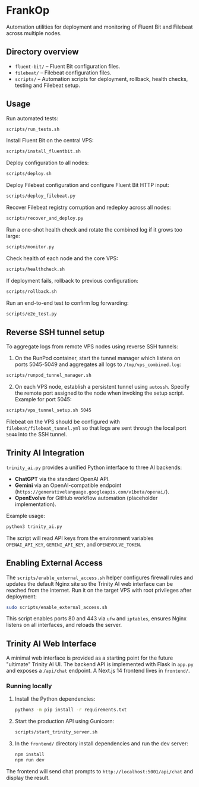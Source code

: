 # FrankOp

Automation utilities for deployment and monitoring of Fluent Bit and Filebeat across multiple nodes.

## Directory overview
- `fluent-bit/` – Fluent Bit configuration files.
- `filebeat/` – Filebeat configuration files.
- `scripts/` – Automation scripts for deployment, rollback, health checks, testing and Filebeat setup.

## Usage

Run automated tests:
```bash
scripts/run_tests.sh
```

Install Fluent Bit on the central VPS:
```bash
scripts/install_fluentbit.sh
```

Deploy configuration to all nodes:
```bash
scripts/deploy.sh
```

Deploy Filebeat configuration and configure Fluent Bit HTTP input:
```bash
scripts/deploy_filebeat.py
```

Recover Filebeat registry corruption and redeploy across all nodes:
```bash
scripts/recover_and_deploy.py
```

Run a one-shot health check and rotate the combined log if it grows too large:
```bash
scripts/monitor.py
```

Check health of each node and the core VPS:
```bash
scripts/healthcheck.sh
```

If deployment fails, rollback to previous configuration:
```bash
scripts/rollback.sh
```

Run an end-to-end test to confirm log forwarding:
```bash
scripts/e2e_test.py
```

## Reverse SSH tunnel setup

To aggregate logs from remote VPS nodes using reverse SSH tunnels:

1. On the RunPod container, start the tunnel manager which listens on
   ports 5045-5049 and aggregates all logs to `/tmp/vps_combined.log`:

```bash
scripts/runpod_tunnel_manager.sh
```

2. On each VPS node, establish a persistent tunnel using `autossh`.
   Specify the remote port assigned to the node when invoking the
   setup script. Example for port 5045:

```bash
scripts/vps_tunnel_setup.sh 5045
```

Filebeat on the VPS should be configured with
`filebeat/filebeat_tunnel.yml` so that logs are sent through the local
port `5044` into the SSH tunnel.

## Trinity AI Integration

`trinity_ai.py` provides a unified Python interface to three AI backends:

- **ChatGPT** via the standard OpenAI API.
- **Gemini** via an OpenAI-compatible endpoint (`https://generativelanguage.googleapis.com/v1beta/openai/`).
- **OpenEvolve** for GitHub workflow automation (placeholder implementation).

Example usage:

```bash
python3 trinity_ai.py
```

The script will read API keys from the environment variables `OPENAI_API_KEY`,
`GEMINI_API_KEY`, and `OPENEVOLVE_TOKEN`.

## Enabling External Access

The `scripts/enable_external_access.sh` helper configures firewall rules and updates the default Nginx site so the Trinity AI web interface can be reached from the internet.
Run it on the target VPS with root privileges after deployment:

```bash
sudo scripts/enable_external_access.sh
```

This script enables ports 80 and 443 via `ufw` and `iptables`, ensures Nginx listens on all interfaces, and reloads the server.

## Trinity AI Web Interface

A minimal web interface is provided as a starting point for the future
"ultimate" Trinity AI UI. The backend API is implemented with Flask in
`app.py` and exposes a `/api/chat` endpoint. A Next.js 14 frontend lives in
`frontend/`.

### Running locally

1. Install the Python dependencies:
   ```bash
   python3 -m pip install -r requirements.txt
   ```
2. Start the production API using Gunicorn:
   ```bash
   scripts/start_trinity_server.sh
   ```
3. In the `frontend/` directory install dependencies and run the dev server:
   ```bash
   npm install
   npm run dev
   ```

The frontend will send chat prompts to `http://localhost:5001/api/chat` and
display the result.
